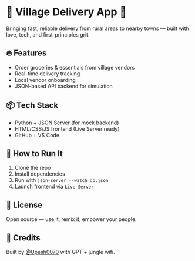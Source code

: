 # 🌾 Village Delivery App 🚚

Bringing fast, reliable delivery from rural areas to nearby towns — built with love, tech, and first-principles grit.

## 🔥 Features
- Order groceries & essentials from village vendors
- Real-time delivery tracking
- Local vendor onboarding
- JSON-based API backend for simulation

## 📦 Tech Stack
- Python + JSON Server (for mock backend)
- HTML/CSS/JS frontend (Live Server ready)
- GitHub + VS Code

## 🚀 How to Run It
1. Clone the repo  
2. Install dependencies  
3. Run with `json-server --watch db.json`  
4. Launch frontend via `Live Server`

## 📜 License
Open source — use it, remix it, empower your people.

## 💬 Credits
Built by [@Upesh0070](https://github.com/Upesh0070) with GPT + jungle wifi.

